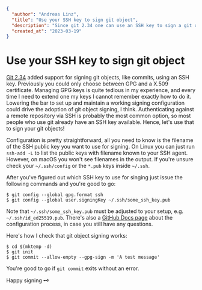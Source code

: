 ```json
{
  "author": "Andreas Linz",
  "title": "Use your SSH key to sign git object",
  "description": "Since git 2.34 one can use an SSH key to sign a git object.  In this post I explain how to configure git to use an SSH key to sign a git object.",
  "created_at": "2023-03-19"
}
```

# Use your SSH key to sign git object

[Git 2.34] added support for signing git objects, like commits, using an SSH key.
Previously you could only choose between GPG and a X.509 certificate.
Managing GPG keys is quite tedious in my experience, and every time I need to extend one my keys I cannot remember exactly how to do it.
Lowering the bar to set up and maintain a working signing configuration could drive the adoption of git object signing, I think. 
Authenticating against a remote repository via SSH is probably the most common option, so most people who use git already have an SSH key available.
Hence, let's use that to sign your git objects!

Configuration is pretty straightforward, all you need to know is the filename of the SSH public key you want to use for signing.
On Linux you can just run `ssh-add -L` to list the public keys with filename known to your SSH agent.
However, on macOS you won't see filenames in the output.
If you're unsure check your `~/.ssh/config` or the `*.pub` keys inside `~/.ssh`.

After you've figured out which SSH key to use for singing just issue the following commands and you're good to go:

```shell
$ git config --global gpg.format ssh
$ git config --global user.signingKey ~/.ssh/some_ssh_key.pub
```

Note that `~/.ssh/some_ssh_key.pub` must be adjusted to your setup, e.g. `~/.ssh/id_ed25519.pub`.
There's also a [GitHub Docs page] about the configuration process, in case you still have any questions.

Here's how I check that git object signing works:

```shell
$ cd $(mktemp -d)
$ git init
$ git commit --allow-empty --gpg-sign -m 'A test message'
```

You're good to go if `git commit` exits without an error.

Happy signing 🗝️


[Git 2.34]: https://github.blog/2021-11-15-highlights-from-git-2-34/
[GitHub Docs page]: https://docs.github.com/en/authentication/managing-commit-signature-verification/telling-git-about-your-signing-key#telling-git-about-your-ssh-key